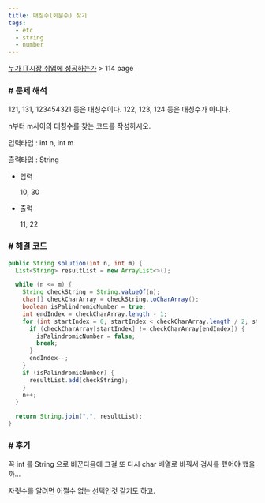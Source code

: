 ```yaml
---
title: 대칭수(회문수) 찾기
tags:
  - etc
  - string
  - number
---
```

[누가 IT시장 취업에 성공하는가](http://www.kyobobook.co.kr/product/detailViewKor.laf?barcode=9788997924837) > 114 page

<!--more-->

### # 문제 해석

121, 131, 123454321 등은 대칭수이다.  122, 123, 124 등은 대칭수가 아니다.

n부터 m사이의 대칭수를 찾는 코드를 작성하시오.

입력타입 : int n, int m

출력타입 : String

* 입력

  10, 30
  
* 출력

  11, 22

### # 해결 코드
```java
public String solution(int n, int m) {
  List<String> resultList = new ArrayList<>();

  while (n <= m) {
    String checkString = String.valueOf(n);
    char[] checkCharArray = checkString.toCharArray();
    boolean isPalindromicNumber = true;
    int endIndex = checkCharArray.length - 1;
    for (int startIndex = 0; startIndex < checkCharArray.length / 2; startIndex++) {
      if (checkCharArray[startIndex] != checkCharArray[endIndex]) {
        isPalindromicNumber = false;
        break;
      }
      endIndex--;
    }
    if (isPalindromicNumber) {
      resultList.add(checkString);
    }
    n++;
  }

  return String.join(",", resultList);
}
```

### # 후기

꼭 int 를 String 으로 바꾼다음에 그걸 또 다시 char 배열로 바꿔서 검사를 했어야 했을까...

자릿수를 알려면 어쩔수 없는 선택인것 같기도 하고.

